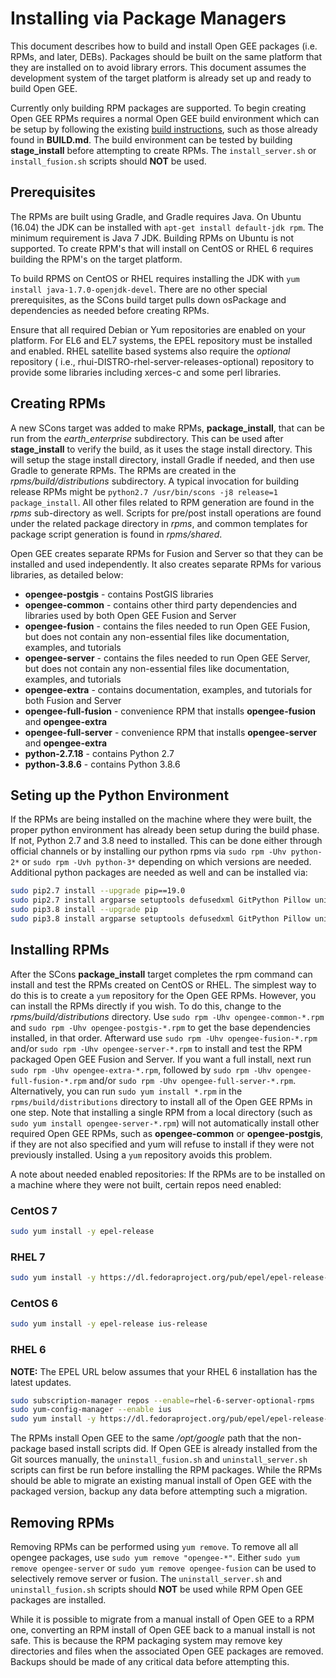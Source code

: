 # Installing via Package Managers

This document describes how to build and install Open GEE packages (i.e. RPMs,
and later, DEBs).  Packages should be built on the same platform that they are
installed on to avoid library errors.  This document assumes the development
system of the target platform is already set up and ready to build Open GEE.

Currently only building RPM packages are supported.  To begin creating Open GEE
RPMs requires a normal Open GEE build environment which can be setup by
following the existing
[build instructions](https://github.com/google/earthenterprise/wiki/Build-Instructions),
such as those already found in **BUILD.md**.  The build environment can be
tested by building **stage_install** before attempting to create RPMs.  The
```install_server.sh``` or ```install_fusion.sh``` scripts should **NOT** be
used.

## Prerequisites

The RPMs are built using Gradle, and Gradle requires Java.  On Ubuntu (16.04)
the JDK can be installed with ```apt-get install default-jdk rpm```.  The
minimum requirement is Java 7 JDK.  Building RPMs on Ubuntu is not supported.
To create RPM's that will install on CentOS or RHEL 6 requires building the
RPM's on the target platform.

To build RPMS on CentOS or RHEL requires installing the JDK with ```yum install
java-1.7.0-openjdk-devel```.  There are no other special prerequisites, as the
SCons build target pulls down osPackage and dependencies as needed before
creating RPMs.

Ensure that all required Debian or Yum repositories are enabled on your 
platform.  For EL6 and EL7 systems, the EPEL repository must be installed 
and enabled. 
RHEL satellite based systems also require the *optional* repository ( i.e., rhui-DISTRO-rhel-server-releases-optional) repository to provide some libraries 
including xerces-c and some perl libraries.

## Creating RPMs

A new SCons target was added to make RPMs, **package_install**, that can be run
from the *earth_enterprise* subdirectory.  This can be used after
**stage_install** to verify the build, as it uses the stage install directory.
This will setup the stage install directory, install Gradle if needed, and then
use Gradle to generate RPMs.  The RPMs are created in the
*rpms/build/distributions* subdirectory.  A typical invocation for building
release RPMs might be ```python2.7 /usr/bin/scons -j8 release=1
package_install```.  All other files related to RPM generation are found in the
*rpms* sub-directory as well. Scripts for pre/post install operations are found
under the related package directory in *rpms*, and common templates for package
script generation is found in *rpms/shared*.

Open GEE creates separate RPMs for Fusion and Server so that they can be
installed and used independently. It also creates separate RPMs for various
libraries, as detailed below:

* **opengee-postgis** - contains PostGIS libraries
* **opengee-common** - contains other third party dependencies and libraries
    used by both Open GEE Fusion and Server
* **opengee-fusion** - contains the files needed to run Open GEE Fusion, but
    does not contain any non-essential files like documentation, examples, and
    tutorials
* **opengee-server** - contains the files needed to run Open GEE Server, but
    does not contain any non-essential files like documentation, examples, and
    tutorials
* **opengee-extra** - contains documentation, examples, and tutorials for both
    Fusion and Server
* **opengee-full-fusion** - convenience RPM that installs **opengee-fusion**
    and **opengee-extra**
* **opengee-full-server** - convenience RPM that installs **opengee-server**
    and **opengee-extra**
* **python-2.7.18** - contains Python 2.7 
* **python-3.8.6** - contains Python 3.8.6

## Seting up the Python Environment

If the RPMs are being installed on the machine where they were built, the 
proper python environment has already been setup during the build phase.
If not, Python 2.7 and 3.8 need to installed. This can be done either through official
channels or by installing our python rpms via ```sudo rpm -Uhv python-2*``` or 
```sudo rpm -Uvh python-3*``` depending on which versions are needed. Additional
python packages are needed as well and can be installed via: 

```bash
sudo pip2.7 install --upgrade pip==19.0
sudo pip2.7 install argparse setuptools defusedxml GitPython Pillow unittest2 lxml psycopg2
sudo pip3.8 install --upgrade pip
sudo pip3.8 install argparse setuptools defusedxml GitPython Pillow unittest2 lxml psycopg2
```

## Installing RPMs

After the SCons **package_install** target completes the rpm command can
install and test the RPMs created on CentOS or RHEL. The simplest way to do
this is to create a `yum` repository for the Open GEE RPMs. However, you can
install the RPMs directly if you wish. To do this, change to the
*rpms/build/distributions* directory.  Use ```sudo rpm -Uhv
opengee-common-*.rpm``` and ```sudo rpm -Uhv opengee-postgis-*.rpm``` to get
the base dependencies installed, in that order.  Afterward use ```sudo rpm -Uhv
opengee-fusion-*.rpm``` and/or ```sudo rpm -Uhv opengee-server-*.rpm``` to
install and test the RPM packaged Open GEE Fusion and Server. If you want a
full install, next run ```sudo rpm -Uhv opengee-extra-*.rpm```, followed by
```sudo rpm -Uhv opengee-full-fusion-*.rpm``` and/or ```sudo rpm -Uhv
opengee-full-server-*.rpm```. Alternatively, you can run ```sudo yum install
*.rpm``` in the `rpms/build/distributions` directory to install all of the Open
GEE RPMs in one step. Note that installing a single RPM from a local directory
(such as ```sudo yum install opengee-server-*.rpm```) will not automatically
install other required Open GEE RPMs, such as **opengee-common** or
**opengee-postgis**, if they are not also specified and yum will refuse to
install if they were not previously installed. Using a `yum` repository avoids
this problem.

A note about needed enabled repositories: If the RPMs are to be installed on a
machine where they were not built, certain repos need enabled:

### CentOS 7

```bash
sudo yum install -y epel-release
```

### RHEL 7

```bash
sudo yum install -y https://dl.fedoraproject.org/pub/epel/epel-release-latest-7.noarch.rpm
```

### CentOS 6

```bash
sudo yum install -y epel-release ius-release
```

### RHEL 6

__NOTE:__ The EPEL URL below assumes that your RHEL 6 installation has
the latest updates.

```bash
sudo subscription-manager repos --enable=rhel-6-server-optional-rpms
sudo yum-config-manager --enable ius
sudo yum install -y https://dl.fedoraproject.org/pub/epel/epel-release-latest-6.noarch.rpm
```

The RPMs install Open GEE to the same */opt/google* path that the non-package
based install scripts did.  If Open GEE is already installed from the Git
sources manually, the ```uninstall_fusion.sh``` and ```uninstall_server.sh```
scripts can first be run before installing the RPM packages. While the RPMs
should be able to migrate an existing manual install of Open GEE with the
packaged version, backup any data before attempting such a migration.

## Removing RPMs
Removing RPMs can be performed using ```yum remove```.  To remove all all
opengee packages, use ```sudo yum remove "opengee-*"```. Either ```sudo yum
remove opengee-server``` or ```sudo yum remove opengee-fusion``` can be used to
selectively remove server or fusion.  The ```uninstall_server.sh``` and
```uninstall_fusion.sh``` scripts should **NOT** be used while RPM Open GEE
packages are installed.

While it is possible to migrate from a manual install of Open GEE to a RPM one,
converting an RPM install of Open GEE back to a manual install is not safe.
This is because the RPM packaging system may remove key directories and files
when the associated Open GEE packages are removed.  Backups should be made
of any critical data before attempting this.
